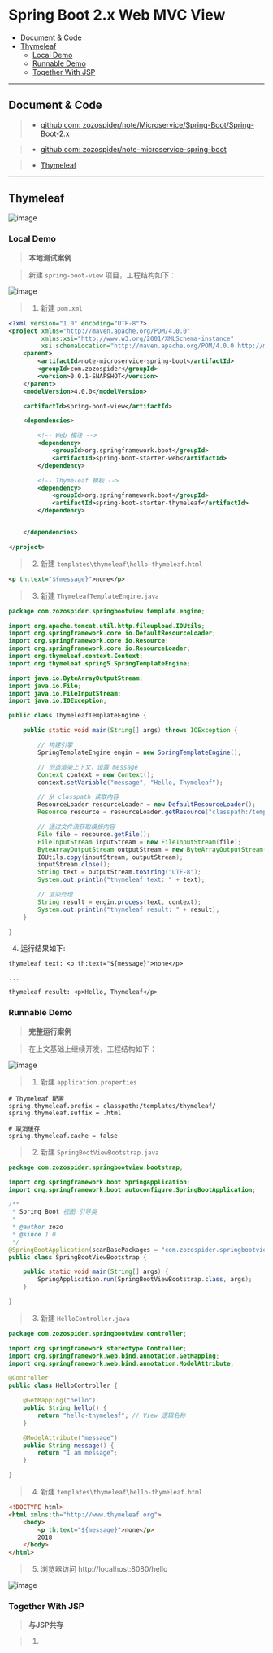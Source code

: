 # Spring Boot 2.x Web MVC View

- [Document & Code](#document--code)
- [Thymeleaf](#thymeleaf)
  - [Local Demo](#local-demo)
  - [Runnable Demo](#runnable-demo)
  - [Together With JSP](#together-with-jsp)

---

## Document & Code
> * [github.com: zozospider/note/Microservice/Spring-Boot/Spring-Boot-2.x](https://github.com/zozospider/note/blob/master/Microservice/Spring-Boot/Spring-Boot-2.x.md)

> * [github.com: zozospider/note-microservice-spring-boot](https://github.com/zozospider/note-microservice-spring-boot)

> * [Thymeleaf](https://www.thymeleaf.org/doc/tutorials/3.0/usingthymeleaf.html)

---

## Thymeleaf

![image](https://raw.githubusercontent.com/zozospider/note/master/Microservice/Spring-Boot/Spring-Boot-2.x-Web-MVC-View/Thymeleaf-process.png)

### Local Demo
> **本地测试案例**

> 新建 `spring-boot-view` 项目，工程结构如下：

![image](https://raw.githubusercontent.com/zozospider/note/master/Microservice/Spring-Boot/Spring-Boot-2.x-Web-MVC-View/Thymeleaf-Local-Demo-IDEA.png)

> 1. 新建 `pom.xml`

```xml
<?xml version="1.0" encoding="UTF-8"?>
<project xmlns="http://maven.apache.org/POM/4.0.0"
         xmlns:xsi="http://www.w3.org/2001/XMLSchema-instance"
         xsi:schemaLocation="http://maven.apache.org/POM/4.0.0 http://maven.apache.org/xsd/maven-4.0.0.xsd">
    <parent>
        <artifactId>note-microservice-spring-boot</artifactId>
        <groupId>com.zozospider</groupId>
        <version>0.0.1-SNAPSHOT</version>
    </parent>
    <modelVersion>4.0.0</modelVersion>

    <artifactId>spring-boot-view</artifactId>

    <dependencies>

        <!-- Web 模块 -->
        <dependency>
            <groupId>org.springframework.boot</groupId>
            <artifactId>spring-boot-starter-web</artifactId>
        </dependency>

        <!-- Thymeleaf 模板 -->
        <dependency>
            <groupId>org.springframework.boot</groupId>
            <artifactId>spring-boot-starter-thymeleaf</artifactId>
        </dependency>


    </dependencies>

</project>
```

> 2. 新建 `templates\thymeleaf\hello-thymeleaf.html`

```xml
<p th:text="${message}">none</p>
```

> 3. 新建 `ThymeleafTemplateEngine.java`

```java
package com.zozospider.springbootview.template.engine;

import org.apache.tomcat.util.http.fileupload.IOUtils;
import org.springframework.core.io.DefaultResourceLoader;
import org.springframework.core.io.Resource;
import org.springframework.core.io.ResourceLoader;
import org.thymeleaf.context.Context;
import org.thymeleaf.spring5.SpringTemplateEngine;

import java.io.ByteArrayOutputStream;
import java.io.File;
import java.io.FileInputStream;
import java.io.IOException;

public class ThymeleafTemplateEngine {

    public static void main(String[] args) throws IOException {

        // 构建引擎
        SpringTemplateEngine engin = new SpringTemplateEngine();

        // 创造渲染上下文，设置 message
        Context context = new Context();
        context.setVariable("message", "Hello, Thymeleaf");

        // 从 classpath 读取内容
        ResourceLoader resourceLoader = new DefaultResourceLoader();
        Resource resource = resourceLoader.getResource("classpath:/templates/thymeleaf/hello-thymeleaf.html");

        // 通过文件流获取模板内容
        File file = resource.getFile();
        FileInputStream inputStream = new FileInputStream(file);
        ByteArrayOutputStream outputStream = new ByteArrayOutputStream();
        IOUtils.copy(inputStream, outputStream);
        inputStream.close();
        String text = outputStream.toString("UTF-8");
        System.out.println("thymeleaf text: " + text);

        // 渲染处理
        String result = engin.process(text, context);
        System.out.println("thymeleaf result: " + result);
    }

}
```

4. 运行结果如下:

```
thymeleaf text: <p th:text="${message}">none</p>

...

thymeleaf result: <p>Hello, Thymeleaf</p>
```

### Runnable Demo
> **完整运行案例**

> 在上文基础上继续开发，工程结构如下：

![image](https://raw.githubusercontent.com/zozospider/note/master/Microservice/Spring-Boot/Spring-Boot-2.x-Web-MVC-View/Thymeleaf-Runnable-Demo-IDEA.png)

> 1. 新建 `application.properties`

```properties
# Thymeleaf 配置
spring.thymeleaf.prefix = classpath:/templates/thymeleaf/
spring.thymeleaf.suffix = .html

# 取消缓存
spring.thymeleaf.cache = false
```

> 2. 新建 `SpringBootViewBootstrap.java`

```java
package com.zozospider.springbootview.bootstrap;

import org.springframework.boot.SpringApplication;
import org.springframework.boot.autoconfigure.SpringBootApplication;

/**
 * Spring Boot 视图 引导类
 *
 * @author zozo
 * @since 1.0
 */
@SpringBootApplication(scanBasePackages = "com.zozospider.springbootview")
public class SpringBootViewBootstrap {

    public static void main(String[] args) {
        SpringApplication.run(SpringBootViewBootstrap.class, args);
    }

}
```

> 3. 新建 `HelloController.java`

```java
package com.zozospider.springbootview.controller;

import org.springframework.stereotype.Controller;
import org.springframework.web.bind.annotation.GetMapping;
import org.springframework.web.bind.annotation.ModelAttribute;

@Controller
public class HelloController {

    @GetMapping("hello")
    public String hello() {
        return "hello-thymeleaf"; // View 逻辑名称
    }

    @ModelAttribute("message")
    public String message() {
        return "I am message";
    }

}
```

> 4. 新建 `templates\thymeleaf\hello-thymeleaf.html`

```html
<!DOCTYPE html>
<html xmlns:th="http://www.thymeleaf.org">
    <body>
        <p th:text="${message}">none</p>
        2018
    </body>
</html>
```

> 5. 浏览器访问 http://localhost:8080/hello

![image](https://raw.githubusercontent.com/zozospider/note/master/Microservice/Spring-Boot/Spring-Boot-2.x-Web-MVC-View/Thymeleaf-Runnable-Demo-Chrome-hello.png)

### Together With JSP
> **与JSP共存**

> 1. 
